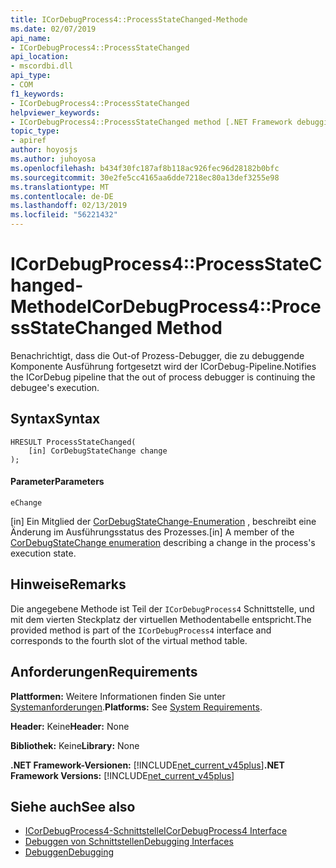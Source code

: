 ```yaml
---
title: ICorDebugProcess4::ProcessStateChanged-Methode
ms.date: 02/07/2019
api_name:
- ICorDebugProcess4::ProcessStateChanged
api_location:
- mscordbi.dll
api_type:
- COM
f1_keywords:
- ICorDebugProcess4::ProcessStateChanged
helpviewer_keywords:
- ICorDebugProcess4::ProcessStateChanged method [.NET Framework debugging]
topic_type:
- apiref
author: hoyosjs
ms.author: juhoyosa
ms.openlocfilehash: b434f30fc187af8b118ac926fec96d28182b0bfc
ms.sourcegitcommit: 30e2fe5cc4165aa6dde7218ec80a13def3255e98
ms.translationtype: MT
ms.contentlocale: de-DE
ms.lasthandoff: 02/13/2019
ms.locfileid: "56221432"
---
```

# <a name="icordebugprocess4processstatechanged-method"></a><span data-ttu-id="961ae-102">ICorDebugProcess4::ProcessStateChanged-Methode</span><span class="sxs-lookup"><span data-stu-id="961ae-102">ICorDebugProcess4::ProcessStateChanged Method</span></span>

<span data-ttu-id="961ae-103">Benachrichtigt, dass die Out-of Prozess-Debugger, die zu debuggende Komponente Ausführung fortgesetzt wird der ICorDebug-Pipeline.</span><span class="sxs-lookup"><span data-stu-id="961ae-103">Notifies the ICorDebug pipeline that the out of process debugger is continuing the debugee's execution.</span></span>

## <a name="syntax"></a><span data-ttu-id="961ae-104">Syntax</span><span class="sxs-lookup"><span data-stu-id="961ae-104">Syntax</span></span>

```
HRESULT ProcessStateChanged(
    [in] CorDebugStateChange change
);
```

#### <a name="parameters"></a><span data-ttu-id="961ae-105">Parameter</span><span class="sxs-lookup"><span data-stu-id="961ae-105">Parameters</span></span>

 `eChange`

 <span data-ttu-id="961ae-106">[in] Ein Mitglied der [CorDebugStateChange-Enumeration](cordebugstatechange-enumeration.md) , beschreibt eine Änderung im Ausführungsstatus des Prozesses.</span><span class="sxs-lookup"><span data-stu-id="961ae-106">[in] A member of the [CorDebugStateChange enumeration](cordebugstatechange-enumeration.md) describing a change in the process's execution state.</span></span>

## <a name="remarks"></a><span data-ttu-id="961ae-107">Hinweise</span><span class="sxs-lookup"><span data-stu-id="961ae-107">Remarks</span></span>

<span data-ttu-id="961ae-108">Die angegebene Methode ist Teil der `ICorDebugProcess4` Schnittstelle, und mit dem vierten Steckplatz der virtuellen Methodentabelle entspricht.</span><span class="sxs-lookup"><span data-stu-id="961ae-108">The provided method is part of the `ICorDebugProcess4` interface and corresponds to the fourth slot of the virtual method table.</span></span>

## <a name="requirements"></a><span data-ttu-id="961ae-109">Anforderungen</span><span class="sxs-lookup"><span data-stu-id="961ae-109">Requirements</span></span>

 <span data-ttu-id="961ae-110">**Plattformen:** Weitere Informationen finden Sie unter [Systemanforderungen](../../../../docs/framework/get-started/system-requirements.md).</span><span class="sxs-lookup"><span data-stu-id="961ae-110">**Platforms:** See [System Requirements](../../../../docs/framework/get-started/system-requirements.md).</span></span>

 <span data-ttu-id="961ae-111">**Header:** Keine</span><span class="sxs-lookup"><span data-stu-id="961ae-111">**Header:** None</span></span>

 <span data-ttu-id="961ae-112">**Bibliothek:** Keine</span><span class="sxs-lookup"><span data-stu-id="961ae-112">**Library:** None</span></span>
 
 <span data-ttu-id="961ae-113">**.NET Framework-Versionen:** [!INCLUDE[net_current_v45plus](../../../../includes/net-current-v20plus-md.md)]</span><span class="sxs-lookup"><span data-stu-id="961ae-113">**.NET Framework Versions:** [!INCLUDE[net_current_v45plus](../../../../includes/net-current-v20plus-md.md)]</span></span>

## <a name="see-also"></a><span data-ttu-id="961ae-114">Siehe auch</span><span class="sxs-lookup"><span data-stu-id="961ae-114">See also</span></span>

- [<span data-ttu-id="961ae-115">ICorDebugProcess4-Schnittstelle</span><span class="sxs-lookup"><span data-stu-id="961ae-115">ICorDebugProcess4 Interface</span></span>](icordebugprocess4-interface.md)
- [<span data-ttu-id="961ae-116">Debuggen von Schnittstellen</span><span class="sxs-lookup"><span data-stu-id="961ae-116">Debugging Interfaces</span></span>](debugging-interfaces.md)
- [<span data-ttu-id="961ae-117">Debuggen</span><span class="sxs-lookup"><span data-stu-id="961ae-117">Debugging</span></span>](index.md)
